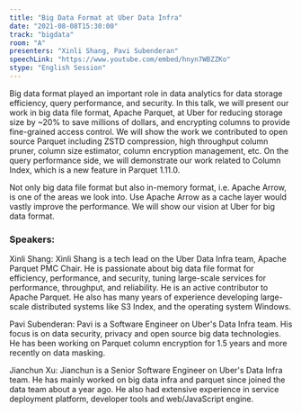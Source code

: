 ```yaml
---
title: "Big Data Format at Uber Data Infra"
date: "2021-08-08T15:30:00"
track: "bigdata"
room: "A"
presenters: "Xinli Shang, Pavi Subenderan"
speechLink: "https://www.youtube.com/embed/hnyn7WBZZKo"
stype: "English Session"
---
```

Big data format played an important role in data analytics for data storage efficiency, query performance, and security. In this talk, we will present our work in big data file format, Apache Parquet, at Uber for reducing storage size by ~20% to save millions of dollars, and encrypting columns to provide fine-grained access control. We will show the work we contributed to open source Parquet including ZSTD compression, high throughput column pruner, column size estimator, column encryption management, etc. On the query performance side, we will demonstrate our work related to Column Index, which is a new feature in Parquet 1.11.0.


 Not only big data file format but also in-memory format, i.e. Apache Arrow, is one of the areas we look into. Use Apache Arrow as a cache layer would vastly improve the performance. We will show our vision at Uber for big data format.
 ### Speakers:
 Xinli Shang: Xinli Shang is a tech lead on the Uber Data Infra team, Apache Parquet PMC Chair. He is passionate about big data file format for efficiency, performance, and security, tuning large-scale services for performance, throughput, and reliability. He is an active contributor to Apache Parquet. He also has many years of experience developing large-scale distributed systems like S3 Index, and the operating system Windows.

Pavi Subenderan: Pavi is a Software Engineer on Uber's Data Infra team. His focus is on data security, privacy and open source big data technologies. He has been working on Parquet column encryption for 1.5 years and more recently on data masking.

Jianchun Xu: Jianchun is a Senior Software Engineer on Uber's Data Infra team. He has mainly worked on big data infra and parquet since joined the data team about a year ago. He also had extensive experience in service deployment platform, developer tools and web/JavaScript engine.
